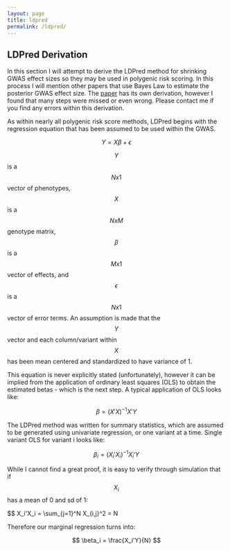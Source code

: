 ```yaml
---
layout: page
title: ldpred
permalink: /ldpred/
---
```



## LDPred Derivation

In this section I will attempt to derive the LDPred method for shrinking GWAS effect sizes so they may be used in polygenic risk scoring.  In this process I will mention other papers that use Bayes Law to estimate the posterior GWAS effect size.  The [paper](https://www.cell.com/action/showPdf?pii=S0002-9297%2815%2900365-1) has its own derivation, however I found that many steps were missed or even wrong.  Please contact me if you find any errors within this derivation.

As within nearly all polygenic risk score methods, LDPred begins with the regression equation that has been assumed to be used within the GWAS.

$$ Y = X\beta + \epsilon $$

$$Y$$ is a $$Nx1$$ vector of phenotypes, $$X$$ is a $$NxM$$ genotype matrix, $$\beta$$ is a $$Mx1$$ vector of effects, and $$\epsilon$$ is a $$Nx1$$ vector of error terms.  An assumption is made that the $$Y$$ vector and each column/variant within $$X$$ has been mean centered and standardized to have variance of 1.

This equation is never explicitly stated (unfortunately), however it can be implied from the application of ordinary least squares (OLS) to obtain the estimated betas - which is the next step.  A typical application of OLS looks like:

$$ \beta = (X'X)^{-1}X'Y $$

The LDPred method was written for summary statistics, which are assumed to be generated using univariate regression, or one variant at a time.  Single variant OLS for variant i looks like:

$$ \beta_i = (X_i'X_i)^{-1}X_i'Y $$

While I cannot find a great proof, it is easy to verify through simulation that if $$X_i$$ has a mean of 0 and sd of 1:

$$ X_i'X_i = \sum_{j=1}^N X_{i,j}^2 = N

Therefore our marginal regression turns into:

$$ \beta_i = \frac{X_i'Y}{N} $$
